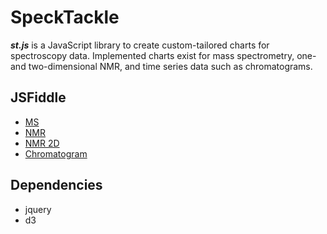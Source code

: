 # SpeckTackle
***st.js*** is a JavaScript library to create custom-tailored charts for spectroscopy data. 
Implemented charts exist for mass spectrometry, one- and two-dimensional NMR, and time series data such as chromatograms.

## JSFiddle
* [MS]()
* [NMR]()
* [NMR 2D]()
* [Chromatogram]()

## Dependencies
* jquery
* d3